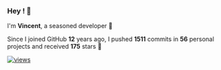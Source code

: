 ### Hey ! 👋

I'm **Vincent**, a seasoned developer 🫡

Since I joined GitHub **12** years ago, I pushed **1511** commits in **56** personal projects and received **175** stars 🥲

[![views](https://komarev.com/ghpvc/?username=vspiewak&style=flat&color=brightgreen&label=views&abbreviated=true)](https://github.com/vspiewak)